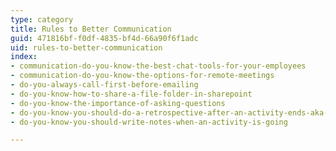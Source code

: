 ```yaml
---
type: category
title: Rules to Better Communication
guid: 471816bf-f0df-4835-bf4d-66a90f6f1adc
uid: rules-to-better-communication
index:
- communication-do-you-know-the-best-chat-tools-for-your-employees
- communication-do-you-know-the-options-for-remote-meetings
- do-you-always-call-first-before-emailing
- do-you-know-how-to-share-a-file-folder-in-sharepoint
- do-you-know-the-importance-of-asking-questions
- do-you-know-you-should-do-a-retrospective-after-an-activity-ends-aka-feedback
- do-you-know-you-should-write-notes-when-an-activity-is-going

---
```



